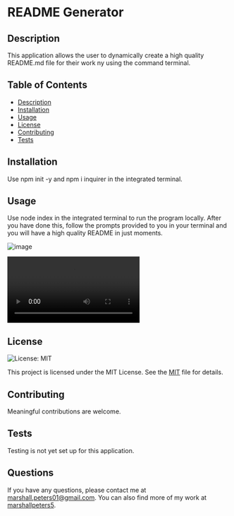 # README Generator

## Description

This application allows the user to dynamically create a high quality README.md file for their work ny using the command terminal.

## Table of Contents

- [Description](#description-)
- [Installation](#installation-)
- [Usage](#usage-)
- [License](#license-)
- [Contributing](#contributing-)
- [Tests](#tests-)

## Installation

Use npm init -y and npm i inquirer in the integrated terminal.

## Usage

Use node index in the integrated terminal to run the program locally. After you have done this, follow the prompts provided to you in your terminal and you will have a high quality README in just moments.

![image](https://user-images.githubusercontent.com/89714815/233980777-07315be6-b458-4c72-b4f2-184a4505218f.png)

![Click to see a demo](https://user-images.githubusercontent.com/89714815/233982643-e135a67b-0922-4af1-9631-e3f661e7131e.mp4)

## License

![License: MIT](https://img.shields.io/badge/License-MIT-yellow.svg)

This project is licensed under the MIT License. See the [MIT](https://opensource.org/licenses/MIT) file for details.

## Contributing

Meaningful contributions are welcome.

## Tests

Testing is not yet set up for this application.

## Questions

If you have any questions, please contact me at marshall.peters01@gmail.com. You can also find more of my work at [marshallpeters5](https://github.com/marshallpeters5/).